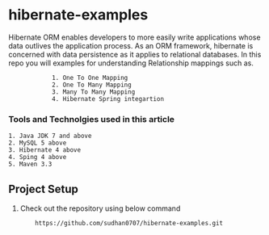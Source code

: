 # hibernate-examples
Hibernate ORM enables developers to more easily write applications whose data outlives the application process. As an ORM framework, hibernate is concerned with data persistence as it applies to relational databases. In this repo you will examples for understanding Relationship mappings such as.

				1. One To One Mapping
				2. One To Many Mapping
				3. Many To Many Mapping
				4. Hibernate Spring integartion

### Tools and Technolgies used in this article
	1. Java JDK 7 and above
	2. MySQL 5 above
	3. Hibernate 4 above
	4. Sping 4 above
	5. Maven 3.3
	
## Project Setup

1. Check out the repository using below command

	```git
		https://github.com/sudhan0707/hibernate-examples.git
	```

